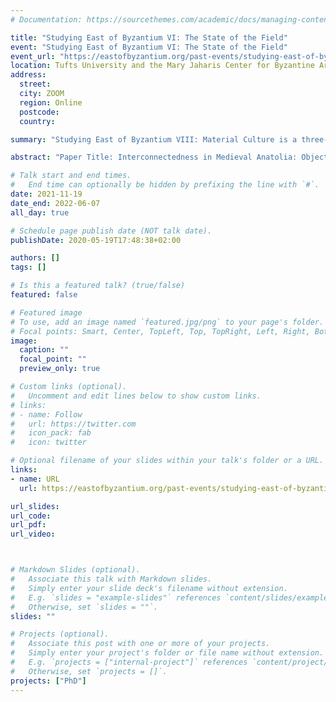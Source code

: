 ```yaml
---
# Documentation: https://sourcethemes.com/academic/docs/managing-content/

title: "Studying East of Byzantium VI: The State of the Field"
event: "Studying East of Byzantium VI: The State of the Field"
event_url: "https://eastofbyzantium.org/past-events/studying-east-of-byzantium-viii-material-culture/"
location: Tufts University and the Mary Jaharis Center for Byzantine Art and Culture at Hellenic College Holy Cross
address:
  street: 
  city: ZOOM
  region: Online
  postcode:
  country: 

summary: "Studying East of Byzantium VIII: Material Culture is a three-part workshop that intends to bring together doctoral students studying the Christian East to reflect on how to study the material world of the Christian East, to share methodologies, and to discuss their research with senior specialists in the field."

abstract: "Paper Title: Interconnectedness in Medieval Anatolia: Objects, Images and Texts"

# Talk start and end times.
#   End time can optionally be hidden by prefixing the line with `#`.
date: 2021-11-19
date_end: 2022-06-07
all_day: true

# Schedule page publish date (NOT talk date).
publishDate: 2020-05-19T17:48:38+02:00

authors: []
tags: []

# Is this a featured talk? (true/false)
featured: false

# Featured image
# To use, add an image named `featured.jpg/png` to your page's folder.
# Focal points: Smart, Center, TopLeft, Top, TopRight, Left, Right, BottomLeft, Bottom, BottomRight.
image:
  caption: ""
  focal_point: ""
  preview_only: true

# Custom links (optional).
#   Uncomment and edit lines below to show custom links.
# links:
# - name: Follow
#   url: https://twitter.com
#   icon_pack: fab
#   icon: twitter

# Optional filename of your slides within your talk's folder or a URL.
links:
- name: URL
  url: https://eastofbyzantium.org/past-events/studying-east-of-byzantium-viii-material-culture/

url_slides:
url_code: 
url_pdf: 
url_video:



# Markdown Slides (optional).
#   Associate this talk with Markdown slides.
#   Simply enter your slide deck's filename without extension.
#   E.g. `slides = "example-slides"` references `content/slides/example-slides.md`.
#   Otherwise, set `slides = ""`.
slides: ""

# Projects (optional).
#   Associate this post with one or more of your projects.
#   Simply enter your project's folder or file name without extension.
#   E.g. `projects = ["internal-project"]` references `content/project/deep-learning/index.md`.
#   Otherwise, set `projects = []`.
projects: ["PhD"]
---
```



